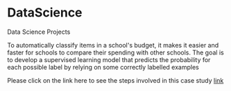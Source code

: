 # DataScience
Data Science Projects


To automatically classify items in a school's budget, it makes it easier and faster for schools to compare their spending with other schools. The goal is to develop a supervised learning model that predicts the probability for each possible label by relying on some correctly labelled examples

Please click on the link here to see the steps involved in this case study [link](https://github.com/ambujbhargava/DataScience/tree/Project_SchoolBudgeting/Steps_In_Solving_CaseStudy.docx)
